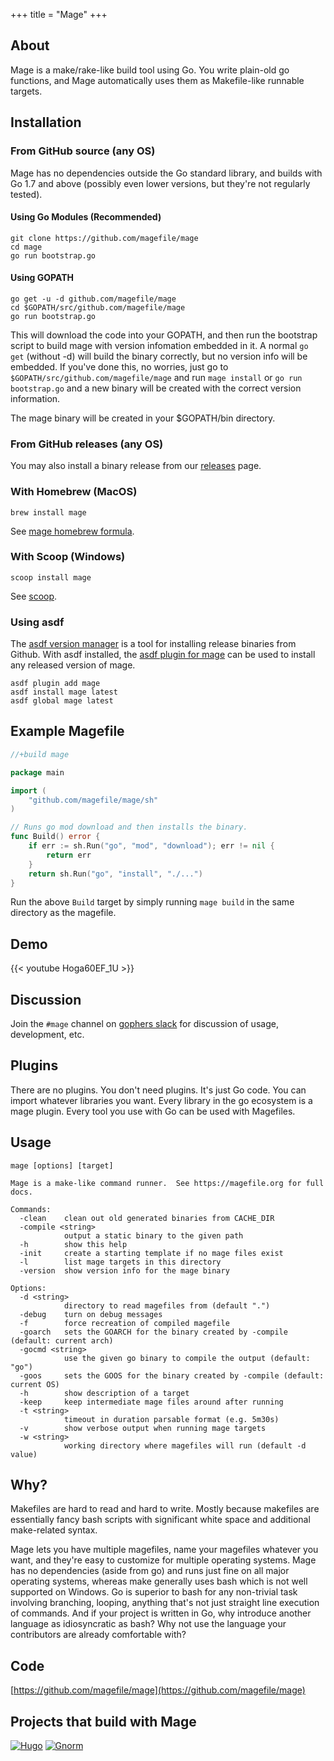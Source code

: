 +++
title = "Mage"
+++

## About

Mage is a make/rake-like build tool using Go.  You write plain-old go functions,
and Mage automatically uses them as Makefile-like runnable targets.

## Installation

### From GitHub source (any OS)

Mage has no dependencies outside the Go standard library, and builds with Go 1.7
and above (possibly even lower versions, but they're not regularly tested).

#### Using Go Modules (Recommended)

```plain
git clone https://github.com/magefile/mage
cd mage
go run bootstrap.go
```

#### Using GOPATH

```plain
go get -u -d github.com/magefile/mage
cd $GOPATH/src/github.com/magefile/mage
go run bootstrap.go
```

This will download the code into your GOPATH, and then run the bootstrap script
to build mage with version infomation embedded in it.  A normal `go get`
(without -d) will build the binary correctly, but no version info will be
embedded.  If you've done this, no worries, just go to
`$GOPATH/src/github.com/magefile/mage` and run `mage install` or `go run
bootstrap.go` and a new binary will be created with the correct version
information.

The mage binary will be created in your $GOPATH/bin directory.

### From GitHub releases (any OS)

You may also install a binary release from our
[releases](https://github.com/magefile/mage/releases) page.

### With Homebrew (MacOS)

`brew install mage`

See [mage homebrew formula](https://formulae.brew.sh/formula/mage).

### With Scoop (Windows)

`scoop install mage`

See [scoop](https://scoop.sh/).

### Using asdf

The [asdf version manager](https://asdf-vm.com/) is a tool for installing release binaries from Github. With asdf installed, the [asdf plugin for mage](https://github.com/mathew-fleisch/asdf-mage) can be used to install any released version of mage.

```shell
asdf plugin add mage
asdf install mage latest
asdf global mage latest
```

## Example Magefile

```go
//+build mage

package main

import (
    "github.com/magefile/mage/sh"
)

// Runs go mod download and then installs the binary.
func Build() error {
    if err := sh.Run("go", "mod", "download"); err != nil {
        return err
    }
    return sh.Run("go", "install", "./...")
}
```

Run the above `Build` target by simply running `mage build` in the same directory as the magefile.

## Demo

{{< youtube Hoga60EF_1U >}}

## Discussion

Join the `#mage` channel on [gophers slack](https://gophers.slack.com/messages/general/) for discussion of usage, development, etc.

## Plugins

There are no plugins.  You don't need plugins.  It's just Go code.  You can
import whatever libraries you want.  Every library in the go ecosystem is a mage
plugin.  Every tool you use with Go can be used with Magefiles.

## Usage

```plain
mage [options] [target]

Mage is a make-like command runner.  See https://magefile.org for full docs.

Commands:
  -clean    clean out old generated binaries from CACHE_DIR
  -compile <string>
            output a static binary to the given path
  -h        show this help
  -init     create a starting template if no mage files exist
  -l        list mage targets in this directory
  -version  show version info for the mage binary

Options:
  -d <string> 
            directory to read magefiles from (default ".")
  -debug    turn on debug messages
  -f        force recreation of compiled magefile
  -goarch   sets the GOARCH for the binary created by -compile (default: current arch)
  -gocmd <string>
            use the given go binary to compile the output (default: "go")
  -goos     sets the GOOS for the binary created by -compile (default: current OS)
  -h        show description of a target
  -keep     keep intermediate mage files around after running
  -t <string>
            timeout in duration parsable format (e.g. 5m30s)
  -v        show verbose output when running mage targets
  -w <string>
            working directory where magefiles will run (default -d value)
```

## Why?

Makefiles are hard to read and hard to write.  Mostly because makefiles are essentially fancy bash
scripts with significant white space and additional make-related syntax.

Mage lets you have multiple magefiles, name your magefiles whatever you want, and they're easy to
customize for multiple operating systems.  Mage has no dependencies (aside from go) and runs just
fine on all major operating systems, whereas make generally uses bash which is not well supported on
Windows.  Go is superior to bash for any non-trivial task involving branching, looping, anything
that's not just straight line execution of commands.  And if your project is written in Go, why
introduce another language as idiosyncratic as bash?  Why not use the language your contributors are
already comfortable with?

## Code

[https://github.com/magefile/mage](https://github.com/magefile/mage)

## Projects that build with Mage

[![Hugo](/images/hugo.png)](https://github.com/gohugoio/hugo) [![Gnorm](/images/gnorm.png)](https://github.com/gnormal/gnorm)
